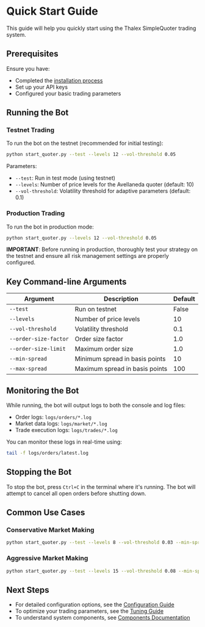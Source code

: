 # Quick Start Guide

This guide will help you quickly start using the Thalex SimpleQuoter trading system.

## Prerequisites

Ensure you have:
- Completed the [installation process](installation.md)
- Set up your API keys
- Configured your basic trading parameters

## Running the Bot

### Testnet Trading

To run the bot on the testnet (recommended for initial testing):

```bash
python start_quoter.py --test --levels 12 --vol-threshold 0.05
```

Parameters:
- `--test`: Run in test mode (using testnet)
- `--levels`: Number of price levels for the Avellaneda quoter (default: 10)
- `--vol-threshold`: Volatility threshold for adaptive parameters (default: 0.1)

### Production Trading

To run the bot in production mode:

```bash
python start_quoter.py --levels 12 --vol-threshold 0.05
```

**IMPORTANT**: Before running in production, thoroughly test your strategy on the testnet and ensure all risk management settings are properly configured.

## Key Command-line Arguments

| Argument | Description | Default |
|----------|-------------|---------|
| `--test` | Run on testnet | False |
| `--levels` | Number of price levels | 10 |
| `--vol-threshold` | Volatility threshold | 0.1 |
| `--order-size-factor` | Order size factor | 1.0 |
| `--order-size-limit` | Maximum order size | 1.0 |
| `--min-spread` | Minimum spread in basis points | 10 |
| `--max-spread` | Maximum spread in basis points | 100 |

## Monitoring the Bot

While running, the bot will output logs to both the console and log files:

- Order logs: `logs/orders/*.log`
- Market data logs: `logs/market/*.log`
- Trade execution logs: `logs/trades/*.log`

You can monitor these logs in real-time using:

```bash
tail -f logs/orders/latest.log
```

## Stopping the Bot

To stop the bot, press `Ctrl+C` in the terminal where it's running. The bot will attempt to cancel all open orders before shutting down.

## Common Use Cases

### Conservative Market Making

```bash
python start_quoter.py --test --levels 8 --vol-threshold 0.03 --min-spread 20 --max-spread 150
```

### Aggressive Market Making

```bash
python start_quoter.py --test --levels 15 --vol-threshold 0.08 --min-spread 5 --max-spread 80
```

## Next Steps

- For detailed configuration options, see the [Configuration Guide](configuration.md)
- To optimize your trading parameters, see the [Tuning Guide](tuning.md)
- To understand system components, see [Components Documentation](components/README.md) 